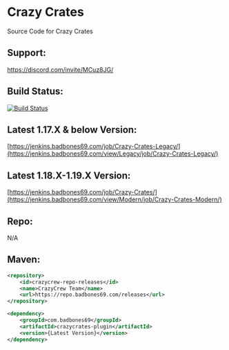 # Crazy Crates
Source Code for Crazy Crates

## Support:
https://discord.com/invite/MCuz8JG/

## Build Status:
[![Build Status](https://jenkins.badbones69.com/view/Legacy/job/Crazy-Crates-Modern/badge/icon)](https://jenkins.badbones69.com/view/Modern/job/Crazy-Crates-Modern/)

## Latest 1.17.X & below Version:
[https://jenkins.badbones69.com/job/Crazy-Crates-Legacy/](https://jenkins.badbones69.com/view/Legacy/job/Crazy-Crates-Legacy/)

## Latest 1.18.X-1.19.X Version: 
[https://jenkins.badbones69.com/job/Crazy-Crates/](https://jenkins.badbones69.com/view/Modern/job/Crazy-Crates-Modern/)

## Repo:
N/A

## Maven:
```xml
<repository>
    <id>crazycrew-repo-releases</id>
    <name>CrazyCrew Team</name>
    <url>https://repo.badbones69.com/releases</url>
</repository>

<dependency>
    <groupId>com.badbones69</groupId>
    <artifactId>crazycrates-plugin</artifactId>
    <version>{Latest Version}</version>
</dependency>
```

